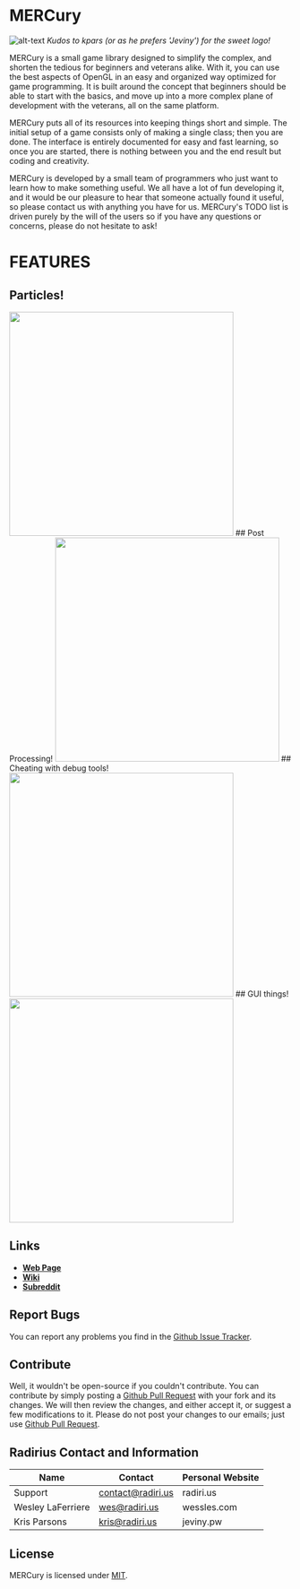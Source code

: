 # MERCury

![alt-text](http://i.imgur.com/beAAMyu.png)
_Kudos to kpars (or as he prefers 'Jeviny') for the sweet logo!_

MERCury is a small game library designed to simplify the complex, and shorten the tedious for beginners and veterans alike. With it, you can use the best aspects of OpenGL in an easy and organized way optimized for game programming. It is built around the concept that beginners should be able to start with the basics, and move up into a more complex plane of development with the veterans, all on the same platform.

MERCury puts all of its resources into keeping things short and simple. The initial setup of a game consists only of making a single class; then you are done. The interface is entirely documented for easy and fast learning, so once you are started, there is nothing between you and the end result but coding and creativity.

MERCury is developed by a small team of programmers who just want to learn how to make something useful. We all have a lot of fun developing it, and it would be our pleasure to hear that someone actually found it useful, so please contact us with anything you have for us. MERCury's TODO list is driven purely by the will of the users so if you have any questions or concerns, please do not hesitate to ask!

# FEATURES
## Particles!
<img width=400 src="http://i.imgur.com/MJbAV9K.gif">
## Post Processing!
<img width=400 src="http://giant.gfycat.com/WhirlwindHorribleAardwolf.gif">
## Cheating with debug tools!
<img width=400 src="http://zippy.gfycat.com/NewThirstyChinchilla.gif">
## GUI things!
<img width=400 src="http://i.imgur.com/MlaOKzk.gif">

## Links
- **[Web Page](http://merclib.radiri.us/)**
- **[Wiki](https://github.com/weslgames/MERCury/wiki/)**
- **[Subreddit](http://www.reddit.com/r/mercurylib/)**

## Report Bugs
You can report any problems you find in the [Github Issue Tracker](https://github.com/Radirius/MERCury/issues).

## Contribute
Well, it wouldn't be open-source if you couldn't contribute. 
You can contribute by simply posting a [Github Pull Request](https://github.com/Radirius/MERCury/pulls) with your fork and its changes. We will then review the changes, and either accept it, or suggest a few modifications to it. 
Please do not post your changes to our emails; just use [Github Pull Request](https://github.com/Radirius/MERCury/pulls).

## Radirius Contact and Information
| Name              | Contact           | Personal Website |
|-------------------|-------------------|-------------     |
| Support           | contact@radiri.us | radiri.us        |
| Wesley LaFerriere | wes@radiri.us     | wessles.com      |
| Kris Parsons      | kris@radiri.us    | jeviny.pw        |

## License
MERCury is licensed under [MIT](http://opensource.org/licenses/MIT).
